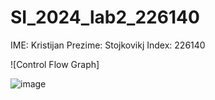 # SI_2024_lab2_226140

IME: Kristijan 
Prezime: Stojkovikj
Index: 226140

![Control Flow Graph]

![image](https://github.com/ks3331/SI_2024_lab2_226140/assets/78613309/a4d8356d-46d1-478c-910d-22fa59e350de)

